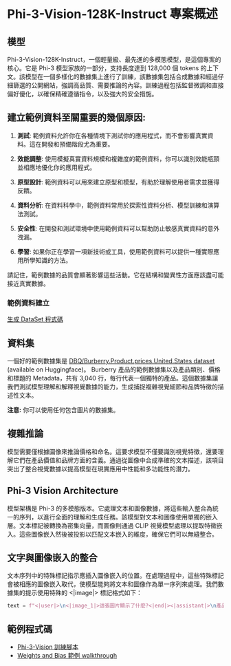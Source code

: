 ﻿# Phi-3-Vision-128K-Instruct 專案概述

## 模型

Phi-3-Vision-128K-Instruct，一個輕量級、最先進的多模態模型，是這個專案的核心。它是 Phi-3 模型家族的一部分，支持長度達到 128,000 個 tokens 的上下文。該模型在一個多樣化的數據集上進行了訓練，該數據集包括合成數據和經過仔細篩選的公開網站，強調高品質、需要推論的內容。訓練過程包括監督微調和直接偏好優化，以確保精確遵循指令，以及強大的安全措施。

## 建立範例資料至關重要的幾個原因:

1. **測試**: 範例資料允許你在各種情境下測試你的應用程式，而不會影響真實資料。這在開發和預備階段尤為重要。

2. **效能調整**: 使用模擬真實資料規模和複雜度的範例資料，你可以識別效能瓶頸並相應地優化你的應用程式。

3. **原型設計**: 範例資料可以用來建立原型和模型，有助於理解使用者需求並獲得反饋。

4. **資料分析**: 在資料科學中，範例資料常用於探索性資料分析、模型訓練和演算法測試。

5. **安全性**: 在開發和測試環境中使用範例資料可以幫助防止敏感真實資料的意外洩漏。

6. **學習**: 如果你正在學習一項新技術或工具，使用範例資料可以提供一種實際應用所學知識的方法。

請記住，範例數據的品質會顯著影響這些活動。它在結構和變異性方面應該盡可能接近真實數據。

### 範例資料建立

[生成 DataSet 程式碼](./CreatingSampleData.md)

## 資料集

一個好的範例數據集是 [DBQ/Burberry.Product.prices.United.States dataset](https://huggingface.co/datasets/DBQ/Burberry.Product.prices.United.States) (available on Huggingface)。
Burberry 產品的範例數據集以及產品類別、價格和標題的 Metadata，共有 3,040 行，每行代表一個獨特的產品。這個數據集讓我們測試模型理解和解釋視覺數據的能力，生成捕捉複雜視覺細節和品牌特徵的描述性文本。

**注意:** 你可以使用任何包含圖片的數據集。

## 複雜推論

模型需要僅根據圖像來推論價格和命名。這要求模型不僅要識別視覺特徵，還要理解它們在產品價值和品牌方面的含義。通過從圖像中合成準確的文本描述，該項目突出了整合視覺數據以提高模型在現實應用中性能和多功能性的潛力。

## Phi-3 Vision Architecture

模型架構是 Phi-3 的多模態版本。它處理文本和圖像數據，將這些輸入整合為統一的序列，以進行全面的理解和生成任務。該模型對文本和圖像使用單獨的嵌入層。文本標記被轉換為密集向量，而圖像則通過 CLIP 視覺模型處理以提取特徵嵌入。這些圖像嵌入然後被投影以匹配文本嵌入的維度，確保它們可以無縫整合。

## 文字與圖像嵌入的整合

文本序列中的特殊標記指示應插入圖像嵌入的位置。在處理過程中，這些特殊標記會被相應的圖像嵌入取代，使模型能夠將文本和圖像作為單一序列來處理。我們數據集的提示使用特殊的 <|image|> 標記格式如下：

```python
text = f"<|user|>\n<|image_1|>這張圖片顯示了什麼?<|end|><|assistant|>\n產品: {row['title']}, 類別: {row['category3_code']}, 全價: {row['full_price']}<|end|>"
```

## 範例程式碼

- [Phi-3-Vision 訓練腳本](../../../../code/04.Finetuning/translations/zh-tw/Phi-3-vision-Trainingscript.py)
- [Weights and Bias 範例 walkthrough](https://wandb.ai/byyoung3/mlnews3/reports/How-to-fine-tune-Phi-3-vision-on-a-custom-dataset--Vmlldzo4MTEzMTg3)

